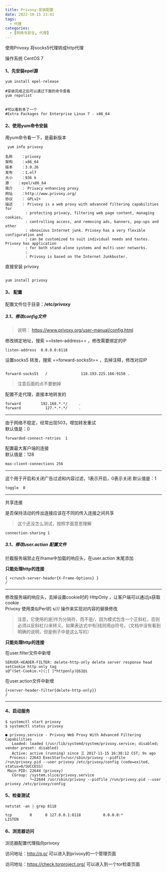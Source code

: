 ```yaml
---
title: Privoxy-安装配置
date: 2022-10-15 23:41
tags: 
  - 代理
categories:
  - [网络与安全, 代理]
---
```


使用Privoxy 将socks5代理转成http代理

操作系统 CentOS 7

#### 1、先安装epel源
```
yum install epel-release

#安装完成之后可以通过下面的命令查看
yum repolist


#可以看到多了一个
#Extra Packages for Enterprise Linux 7 - x86_64
```


#### 2、使用yum命令安装

用yum命令看一下，是最新版本

```
 yum info privoxy
 
名称    ：privoxy
架构    ：x86_64
版本    ：3.0.26
发布    ：1.el7
大小    ：936 k
源    ：epel/x86_64
简介    ： Privacy enhancing proxy
网址    ：http://www.privoxy.org/
协议    ： GPLv2+
描述    ： Privoxy is a web proxy with advanced filtering capabilities for
         : protecting privacy, filtering web page content, managing cookies,
         : controlling access, and removing ads, banners, pop-ups and other
         : obnoxious Internet junk. Privoxy has a very flexible configuration and
         : can be customized to suit individual needs and tastes. Privoxy has application
         : for both stand-alone systems and multi-user networks.
         : 
         : Privoxy is based on the Internet Junkbuster.
```

直接安装 privoxy
```

yum install privoxy

```

#### 3、 配置
配置文件位于目录：**/etc/privoxy**

##### 3.1、修改config文件

>说明：
https://www.privoxy.org/user-manual/config.html

修改绑定地址，搜索 ==listen-address== ，修改需要绑定的IP

```
listen-address  0.0.0.0:8118
```

设置socks5 转发，搜索 ==forward-socks5t== ，去掉注释，修改对应IP

```

forward-socks5t   /               118.193.225.166:9150 .
```
>注意后面的点不要删掉

配置不走代理，直接本地转发的
```
forward         192.168.*.*/     .
forward           127.*.*.*/     .
```

------

由于网络不稳定，经常出现503，增加转发重试  
默认值是：0
```
forwarded-connect-retries  1
```

配置最大客户端的连接  
默认值是：128
```
max-client-connections 256
```

-----
这个用于开启和关闭广告过滤和内容过滤，1表示开启，0表示关闭
默认值是：1
```
toggle  0
```

----

共享连接

是否保持活动的传出连接应该在不同的传入连接之间共享

>这个还没怎么测试，按照字面意思理解
```
connection-sharing 1
```



##### 3.1、修改user.action 配置文件

拦截服务端禁止在iframe中加载的响应头，在user.action 末尾添加

**只能处理http的连接**
```
{ +crunch-server-header{X-Frame-Options} }
/
```

----

修改服务端的响应头，去掉设置cookie时的 HttpOnly ，让客户端可以通过js获取cookie  
Privoxy 使用类似Perl的 s/// 操作来实现对内容的替换修改

>注意，它使用的是|作为分隔符，而不是/，因为模式包含一个正斜杠，否则必须以反斜杠(\\)来转义。如果表达式中有|线则用@符号。（文档中没有看到明确的说明，但是例子中是这么写的）

**只能处理http的连接**

在user.filter文件中新增
```
SERVER-HEADER-FILTER: delete-http-only delete server response head setCookie http only tag
s@^(Set-Cookie.+)(;[ ]*httponly)@$1@i
```

在user.action文件中新增
```
{+server-header-filter{delete-http-only}}
/

```

----

#### 4、启动服务

```
$ systemctl start privoxy
$ systemctl status privoxy

● privoxy.service - Privoxy Web Proxy With Advanced Filtering Capabilities
   Loaded: loaded (/usr/lib/systemd/system/privoxy.service; disabled; vendor preset: disabled)
   Active: active (running) since 三 2017-11-15 16:38:12 CST; 9s ago
  Process: 22643 ExecStart=/usr/sbin/privoxy --pidfile /run/privoxy.pid --user privoxy /etc/privoxy/config (code=exited, status=0/SUCCESS)
 Main PID: 22644 (privoxy)
   CGroup: /system.slice/privoxy.service
           └─22644 /usr/sbin/privoxy --pidfile /run/privoxy.pid --user privoxy /etc/privoxy/config

```


#### 5、检查测试

```
netstat -an | grep 8118

tcp        0      0 127.0.0.1:8118          0.0.0.0:*               LISTEN     
```


#### 6、浏览器访问

浏览器配置代理指向privoxy

访问地址：http://p.p/ 可以进入到privoxy的一个管理页面


访问地址：https://check.torproject.org/ 可以进入到一个tor检查页面

